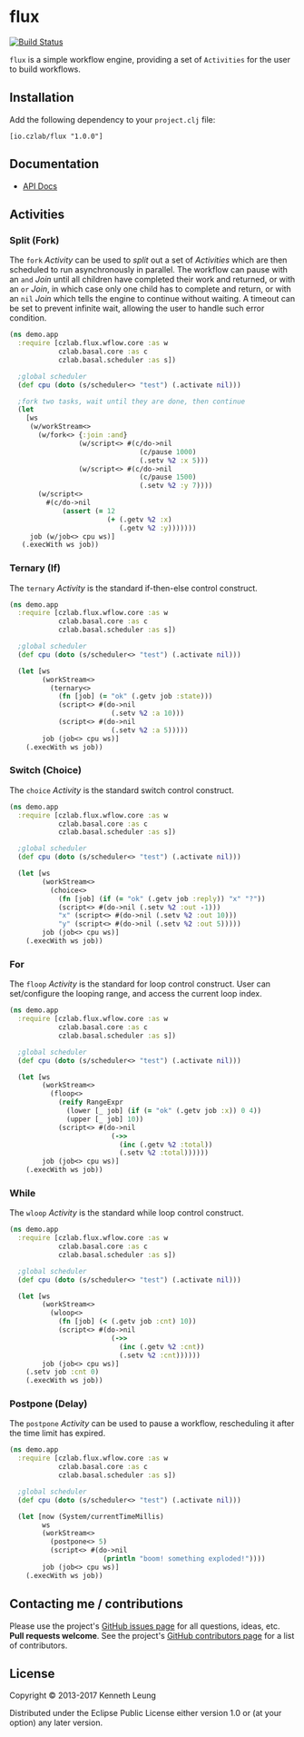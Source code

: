# flux

[![Build Status](https://travis-ci.org/llnek/flux.svg?branch=master)](https://travis-ci.org/llnek/flux)

`flux` is a simple workflow engine, providing a set of `Activities` for the
user to build workflows.

## Installation

Add the following dependency to your `project.clj` file:

    [io.czlab/flux "1.0.0"]

## Documentation

* [API Docs](https://llnek.github.io/flux/)

## Activities

### Split (Fork)

The `fork` *Activity*  can be used to *split* out a set of *Activities* which
are then scheduled to run asynchronously in parallel.  The workflow can
pause with an `and` *Join* until all children have completed their work
and returned, or with an `or` *Join*, in which case only one child has to
complete and return, or with an `nil` *Join*  which tells the engine to
continue without waiting.  A timeout can be set to prevent infinite wait,
allowing the user to handle such error condition.

```clojure
(ns demo.app
  :require [czlab.flux.wflow.core :as w
            czlab.basal.core :as c
            czlab.basal.scheduler :as s])

  ;global scheduler
  (def cpu (doto (s/scheduler<> "test") (.activate nil)))

  ;fork two tasks, wait until they are done, then continue
  (let
    [ws
     (w/workStream<>
       (w/fork<> {:join :and}
                 (w/script<> #(c/do->nil
                                (c/pause 1000)
                                (.setv %2 :x 5)))
                 (w/script<> #(c/do->nil
                                (c/pause 1500)
                                (.setv %2 :y 7))))
       (w/script<>
         #(c/do->nil
             (assert (= 12
                        (+ (.getv %2 :x)
                           (.getv %2 :y)))))))
     job (w/job<> cpu ws)]
   (.execWith ws job))

```

### Ternary (If)

The `ternary` *Activity* is the standard if-then-else control construct.

```clojure
(ns demo.app
  :require [czlab.flux.wflow.core :as w
            czlab.basal.core :as c
            czlab.basal.scheduler :as s])

  ;global scheduler
  (def cpu (doto (s/scheduler<> "test") (.activate nil)))

  (let [ws
        (workStream<>
          (ternary<>
            (fn [job] (= "ok" (.getv job :state)))
            (script<> #(do->nil
                         (.setv %2 :a 10)))
            (script<> #(do->nil
                         (.setv %2 :a 5)))))
        job (job<> cpu ws)]
    (.execWith ws job))

```

### Switch (Choice)

The `choice` *Activity* is the standard switch control construct.

```clojure
(ns demo.app
  :require [czlab.flux.wflow.core :as w
            czlab.basal.core :as c
            czlab.basal.scheduler :as s])

  ;global scheduler
  (def cpu (doto (s/scheduler<> "test") (.activate nil)))

  (let [ws
        (workStream<>
          (choice<>
            (fn [job] (if (= "ok" (.getv job :reply)) "x" "?"))
            (script<> #(do->nil (.setv %2 :out -1)))
            "x" (script<> #(do->nil (.setv %2 :out 10)))
            "y" (script<> #(do->nil (.setv %2 :out 5)))))
        job (job<> cpu ws)]
    (.execWith ws job))

```

### For

The `floop` *Activity* is the standard for loop control construct.  User
can set/configure the looping range, and access the current loop index.

```clojure
(ns demo.app
  :require [czlab.flux.wflow.core :as w
            czlab.basal.core :as c
            czlab.basal.scheduler :as s])

  ;global scheduler
  (def cpu (doto (s/scheduler<> "test") (.activate nil)))

  (let [ws
        (workStream<>
          (floop<>
            (reify RangeExpr
              (lower [_ job] (if (= "ok" (.getv job :x)) 0 4))
              (upper [_ job] 10))
            (script<> #(do->nil
                         (->>
                           (inc (.getv %2 :total))
                           (.setv %2 :total))))))
        job (job<> cpu ws)]
    (.execWith ws job))

```

### While

The `wloop` *Activity* is the standard while loop control construct.

```clojure
(ns demo.app
  :require [czlab.flux.wflow.core :as w
            czlab.basal.core :as c
            czlab.basal.scheduler :as s])

  ;global scheduler
  (def cpu (doto (s/scheduler<> "test") (.activate nil)))

  (let [ws
        (workStream<>
          (wloop<>
            (fn [job] (< (.getv job :cnt) 10))
            (script<> #(do->nil
                         (->>
                           (inc (.getv %2 :cnt))
                           (.setv %2 :cnt))))))
        job (job<> cpu ws)]
    (.setv job :cnt 0)
    (.execWith ws job))

```

### Postpone (Delay)

The `postpone` *Activity* can be used to pause a workflow, rescheduling it
after the time limit has expired.

```clojure
(ns demo.app
  :require [czlab.flux.wflow.core :as w
            czlab.basal.core :as c
            czlab.basal.scheduler :as s])

  ;global scheduler
  (def cpu (doto (s/scheduler<> "test") (.activate nil)))

  (let [now (System/currentTimeMillis)
        ws
        (workStream<>
          (postpone<> 5)
          (script<> #(do->nil
                       (println "boom! something exploded!"))))
        job (job<> cpu ws)]
    (.execWith ws job))

```



## Contacting me / contributions

Please use the project's [GitHub issues page] for all questions, ideas, etc. **Pull requests welcome**. See the project's [GitHub contributors page] for a list of contributors.

## License

Copyright © 2013-2017 Kenneth Leung

Distributed under the Eclipse Public License either version 1.0 or (at
your option) any later version.

<!--- links -->
[1]: http://ant.apache.org/
<!--- links (repos) -->
[CHANGELOG]: https://github.com/llnek/flux/releases
[GitHub issues page]: https://github.com/llnek/flux/issues
[GitHub contributors page]: https://github.com/llnek/flux/graphs/contributors




